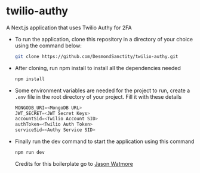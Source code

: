 # twilio-authy

A Next.js application that uses Twilio Authy for 2FA

- To run the application, clone this repository in a directory of your choice using the command below:
  ```bash
  git clone https://github.com/DesmondSanctity/twilio-authy.git
  ```
- After cloning, run npm install to install all the dependencies needed
  ```bash
  npm install
  ```
- Some environment variables are needed for the project to run, create a `.env` file in the root directory of your project. Fill it with these details
  ```js
  MONGODB_URI=<MongoDB URL>
  JWT_SECRET=<JWT Secret Keys>
  accountSid=<Twilio Account SID>
  authToken=<Twilio Auth Token>
  serviceSid=<Authy Service SID>
  ```
- Finally run the dev command to start the application using this command

  ```bash
  npm run dev
  ```

  Credits for this boilerplate go to [Jason Watmore](https://github.com/cornflourblue/next-js-13-mongodb-registration-login-example)
